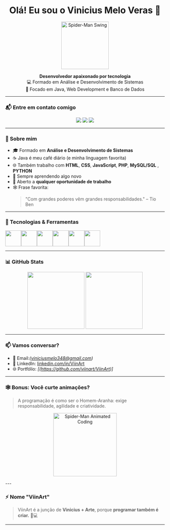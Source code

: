 <h1 align="center">Olá! Eu sou o Vinicius Melo Veras 👋</h1>

<p align="center">
  <img src="https://media.giphy.com/media/26BRuo6sLetdllPAQ/giphy.gif" width="150" alt="Spider-Man Swing"/>
</p>

<p align="center">
  <strong>Desenvolvedor apaixonado por tecnologia</strong><br/>
  💻 Formado em Análise e Desenvolvimento de Sistemas <br/>
  🚀 Focado em Java, Web Development e Banco de Dados
</p>

---

### 📬 Entre em contato comigo

<p align="center">
  <a href="mailto:viniciusmelo348@gmail.com"><img src="https://img.shields.io/badge/📩%20Enviar%20email-red?style=for-the-badge" /></a>
  <a href="https://linkedin.com/in/vinicius-melo-456531287"><img src="https://img.shields.io/badge/🔗%20LinkedIn-blue?style=for-the-badge&logo=linkedin" /></a>
  <a href="https://github.com/viinart"><img src="https://img.shields.io/badge/🌐%20Portfólio-000?style=for-the-badge" /></a>
</p>


---

### 🧠 Sobre mim

- 🎓 Formado em **Análise e Desenvolvimento de Sistemas**
- ☕ Java é meu café diário (e minha linguagem favorita)
- 🌐 Também trabalho com **HTML**, **CSS**, **JavaScript**, **PHP**, **MySQL/SQL** , **PYTHON**
- 👀 Sempre aprendendo algo novo
- 💼 Aberto a **qualquer oportunidade de trabalho**
- 🕸️ Frase favorita:
  > "Com grandes poderes vêm grandes responsabilidades." – Tio Ben

---

### 🚀 Tecnologias & Ferramentas

<div style="display: flex; flex-wrap: wrap;">
  <img src="https://cdn.jsdelivr.net/gh/devicons/devicon/icons/java/java-original.svg" width="50px" />
  <img src="https://cdn.jsdelivr.net/gh/devicons/devicon/icons/html5/html5-original.svg" width="50px" />
  <img src="https://cdn.jsdelivr.net/gh/devicons/devicon/icons/css3/css3-original.svg" width="50px" />
  <img src="https://cdn.jsdelivr.net/gh/devicons/devicon/icons/javascript/javascript-original.svg" width="50px" />
  <img src="https://cdn.jsdelivr.net/gh/devicons/devicon/icons/php/php-original.svg" width="50px" />
  <img src="https://cdn.jsdelivr.net/gh/devicons/devicon/icons/mysql/mysql-original.svg" width="50px" />
</div>

---

### 📊 GitHub Stats

<p align="center">
  <img src="https://github-readme-stats.vercel.app/api?username=ViinArt&show_icons=true&theme=tokyonight" height="180"/>
  <img src="https://github-readme-stats.vercel.app/api/top-langs/?username=ViinArt&layout=compact&theme=tokyonight" height="180"/>
</p>

---

### 📫 Vamos conversar?

- 💌 Email:*(viniciusmelo348@gmail.com)*
- 💼 LinkedIn: [linkedin.com/in/ViinArt]([https://linkedin.com/in/ViinArt](https://www.linkedin.com/in/vinicius-melo-456531287/))
- 🌐 Portfólio: *[(https://github.com/viinart/ViinArt)]*

---

### 🕸️ Bonus: Você curte animações?

> A programação é como ser o Homem-Aranha: exige responsabilidade, agilidade e criatividade.

<p align="center">
  <img src="https://i.gifer.com/OHAj.gif" width="200" alt="Spider-Man Animated Coding"/>
</p>
---

### ⚡ Nome "ViinArt"

> ViinArt é a junção de **Vinicius + Arte**, porque **programar também é criar.** 🎨💻

---
